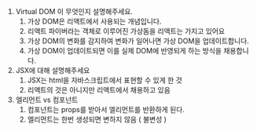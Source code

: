 1. Virtual DOM 이 무엇인지 설명해주세요.
   1. 가상 DOM은 리액트에서 사용되는 개념입니다.
   2. 리액트 파이버라는 객체로 이루어진 가상돔을 리액트는 가지고 있어요
   3. 가상 DOM의 변화를 감지하여 변화가 일어나면 가상 DOM을 업데이트합니다.
   4. 가상 DOM이 업데이트되면 이를 실제 DOM에 반영되게 하는 방식을 채용합니다.
2. JSX에 대해 설명해주세요
   1. JSX는 html을 자바스크립트에서 표현할 수 있게 한 것
   2. 리액트의 것은 아니지만 리액트에서 채용하고 있음
3. 엘리먼트 vs 컴포넌트
   1. 컴포넌트는 props를 받아서 엘리먼트를 반환하게 된다.
   2. 엘리먼트는 한번 생성되면 변하지 않음 ( 불변성 )
